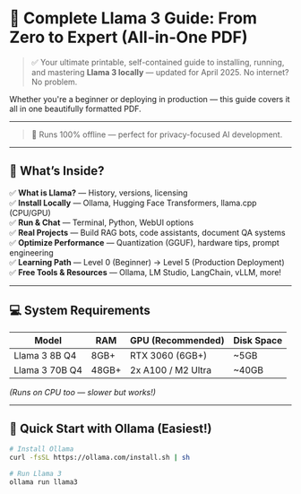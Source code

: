 # 📘 Complete Llama 3 Guide: From Zero to Expert (All-in-One PDF)

> ✅ Your ultimate printable, self-contained guide to installing, running, and mastering **Llama 3 locally** — updated for April 2025. No internet? No problem.

Whether you're a beginner or deploying in production — this guide covers it all in one beautifully formatted PDF.

---

> 🔐 Runs 100% offline — perfect for privacy-focused AI development.

---

## 🧭 What’s Inside?

✅ **What is Llama?** — History, versions, licensing  
✅ **Install Locally** — Ollama, Hugging Face Transformers, llama.cpp (CPU/GPU)  
✅ **Run & Chat** — Terminal, Python, WebUI options  
✅ **Real Projects** — Build RAG bots, code assistants, document QA systems  
✅ **Optimize Performance** — Quantization (GGUF), hardware tips, prompt engineering  
✅ **Learning Path** — Level 0 (Beginner) → Level 5 (Production Deployment)  
✅ **Free Tools & Resources** — Ollama, LM Studio, LangChain, vLLM, more!

---

## 💻 System Requirements

| Model         | RAM     | GPU (Recommended)      | Disk Space |
|---------------|---------|------------------------|------------|
| Llama 3 8B Q4 | 8GB+    | RTX 3060 (6GB+)        | ~5GB       |
| Llama 3 70B Q4| 48GB+   | 2x A100 / M2 Ultra     | ~40GB      |

*(Runs on CPU too — slower but works!)*

---

## 🚀 Quick Start with Ollama (Easiest!)

```bash
# Install Ollama
curl -fsSL https://ollama.com/install.sh | sh

# Run Llama 3
ollama run llama3
